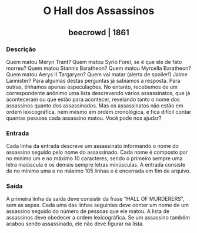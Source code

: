 <h1 align="center">O Hall dos Assassinos</h1>
<h2 align="center">beecrowd | 1861</h2>

### Descrição

Quem matou Meryn Trant? Quem matou Syrio Forel, se é que ele de fato morreu? Quem matou Stannis Baratheon? Quem matou Myrcella Baratheon? Quem matou Aerys II Targaryen? Quem vai matar (alerta de spoiler!) Jaime Lannister? Para algumas destas perguntas já sabíamos a resposta. Para outras, tínhamos apenas especulações. No entanto, recebemos de um correspondente anônimo uma lista descrevendo vários assassinatos, que já aconteceram ou que estão para acontecer, revelando tanto o nome dos assassinos quanto dos assassinados. Mas os assassinatos não estão em ordem lexicográfica, nem mesmo em ordem cronológica, e fica difícil contar quantas pessoas cada assassino matou. Você pode nos ajudar?

### Entrada

Cada linha da entrada descreve um assassinato informando o nome do assassino seguido pelo nome do assassinado. Cada nome é composto por no mínimo um e no máximo 10 caracteres, sendo o primeiro sempre uma letra maiúscula e os demais sempre letras minúsculas. A entrada consiste de no mínimo uma e no máximo 105 linhas e é encerrada em fim de arquivo.

### Saída

A primeira linha da saída deve consistir da frase “HALL OF MURDERERS”, sem as aspas. Cada uma das linhas seguintes deve conter um nome de um assassino seguido do número de pessoas que ele matou. A lista de assassinos deve obedecer a ordem lexicográfica. Se um assassino também acabou sendo assassinado, ele não deve figurar na lista.
